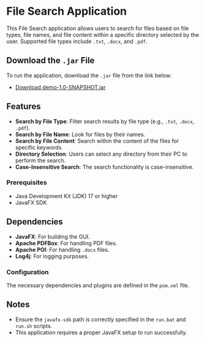 
# File Search Application

This File Search application allows users to search for files based on file types, file names, and file content within a specific directory selected by the user. Supported file types include `.txt`, `.docx`, and `.pdf`.

## Download the `.jar` File
To run the application, download the `.jar` file from the link below:
- [Download demo-1.0-SNAPSHOT.jar]([https://your-link-here](https://1drv.ms/f/s!AoABzURMNXq-hOQiKSO3XCwzJglu0g?e=KRlWp0))

## Features

- **Search by File Type**: Filter search results by file type (e.g., `.txt`, `.docx`, `.pdf`).
- **Search by File Name**: Look for files by their names.
- **Search by File Content**: Search within the content of the files for specific keywords.
- **Directory Selection**: Users can select any directory from their PC to perform the search.
- **Case-Insensitive Search**: The search functionality is case-insensitive.

### Prerequisites

- Java Development Kit (JDK) 17 or higher
- JavaFX SDK

## Dependencies

- **JavaFX**: For building the GUI.
- **Apache PDFBox**: For handling PDF files.
- **Apache POI**: For handling `.docx` files.
- **Log4j**: For logging purposes.

### Configuration

The necessary dependencies and plugins are defined in the `pom.xml` file.

## Notes

- Ensure the `javafx-sdk` path is correctly specified in the `run.bat` and `run.sh` scripts.
- This application requires a proper JavaFX setup to run successfully.
